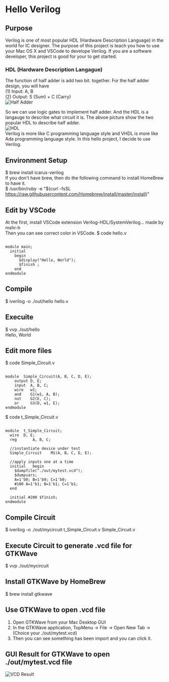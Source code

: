# Hello Verilog  
## Purpose
Verilog is one of most popular HDL (Hardware Description Language) in the world for IC designer.  The purpose of this project is teach you how to use your Mac OS X and VSCode to develope Verilog.  If you are a software developer, this project is good for your to get started.  

### HDL (Hardware Description Langague)
The function of half adder is add two bit.  together. For the half adder design, you will have  
(1) Input: A, B   
(2) Output: S (Sum) + C (Carry)    
![Half Adder](https://raw.githubusercontent.com/milochen0418/hello-verilog/master/half_adder.png)   

So we can use logic gates to implement half adder. And the HDL is a langauge to describe what circuit it is. The abvoe picture show the two popular HDL to describe half adder.  
![HDL](https://raw.githubusercontent.com/milochen0418/hello-verilog/master/HDL.png)  
Verilog is more like C programming language style and VHDL is more like Ada programming language style. In this hello project, I decide to use Verilog.  
## Environment Setup  
$ brew install icarus-verilog  
If you don't have brew, then do the following command to install HomeBrew to have it.  
$ /usr/bin/ruby -e "$(curl -fsSL https://raw.githubusercontent.com/Homebrew/install/master/install)"  

## Edit by VSCode 
At the first, install VSCode extension Verilog-HDL/SystemVerilog... made by mshr-h   
Then you can see correct color in VSCode. 
$ code hello.v  
<pre><code>
module main;
  initial 
    begin
      $display("Hello, World");
      $finish ;
    end
endmodule
</code></pre>
## Compile
$ iverilog -o ./out/hello hello.v  

## Execuite
$ vvp ./out/hello  
Hello, World  

## Edit more files
$ code Simple_Circuit.v  
<pre><code>
module	Simple_Circuit(A, B, C, D, E);  
    output D, E;  
    input  A, B, C;  
    wire   w1;
    and    G1(w1, A, B);
    not    G2(E, C);
    or     G3(D, w1, E);
endmodule
</code></pre>

$ code t_Simple_Circuit.v  
<pre><code>
module	t_Simple_Circuit;
  wire	D, E;
  reg		A, B, C;
	
  //instantiate device under test
  Simple_Circuit	M1(A, B, C, D, E);
	
  //apply inputs one at a time
  initial	begin
    $dumpfile("./out/mytest.vcd");
    $dumpvars;
    A=1'b0; B=1'b0; C=1'b0;
    #100 A=1'b1; B=1'b1; C=1'b1; 
  end
  
  initial #200 $finish;
endmodule
</code></pre>
## Compile Circuit  
$ iverilog -o ./out/mycircuit t_Simple_Circuit.v Simple_Circuit.v  
## Execute Circuit to generate .vcd file for GTKWave  
$ vvp ./out/mycircuit  

## Install GTKWave by HomeBrew
$ brew install gtkwave  

## Use GTKWave to open .vcd file  
1. Open GTKWave from your Mac Desktop GUI  
2. In the GTKWave application, TopMenu -> File -> Open New Tab -> (Choice your ./out/mytest.vcd)  
3. Then you can see something has been import and you can click it.  

## GUI Result for GTKWave to open ./out/mytest.vcd file  
![VCD Result](https://raw.githubusercontent.com/milochen0418/hello-verilog/master/result.png)  
